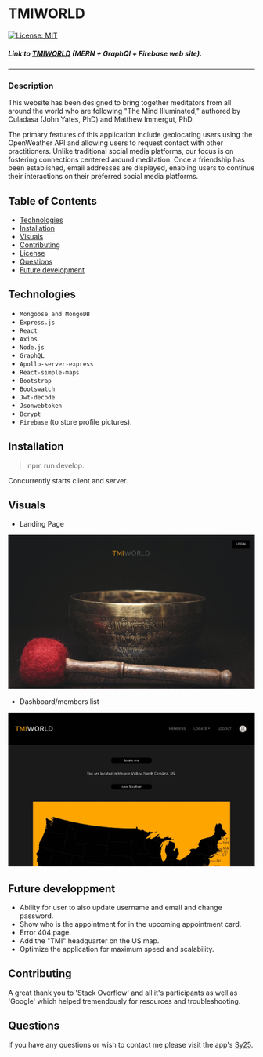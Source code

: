 # TMIWORLD 
[![License: MIT](https://img.shields.io/badge/License-MIT-yellow.svg)](https://opensource.org/licenses/MIT)

##### Link to [TMIWORLD](https://tmiworld-5f7c04c2f838.herokuapp.com/) (MERN + GraphQl + Firebase web site).

---

### Description

This website has been designed to bring together meditators from all around the world who are following "The Mind Illuminated," authored by Culadasa (John Yates, PhD) and Matthew Immergut, PhD.

The primary features of this application include geolocating users using the OpenWeather API and allowing users to request contact with other practitioners. Unlike traditional social media platforms, our focus is on fostering connections centered around meditation. Once a friendship has been established, email addresses are displayed, enabling users to continue their interactions on their preferred social media platforms.

## Table of Contents

- [Technologies](#technologies)
- [Installation](#installation)
- [Visuals](#visuals)
- [Contributing](#contributing)
- [License](#license)
- [Questions](#questions)
- [Future development](#future-development)

## Technologies

- `Mongoose and MongoDB`
- `Express.js`
- `React`
- `Axios`
- `Node.js`
- `GraphQL`
- `Apollo-server-express`
- `React-simple-maps`
- `Bootstrap`
- `Bootswatch`
- `Jwt-decode`
- `Jsonwebtoken`
- `Bcrypt`
- `Firebase` (to store profile pictures).

## Installation

> npm run develop.
> 
Concurrently starts client and server.

## Visuals

- Landing Page

![Screenshot](./client/src/assets/images/tmiworldlanding.jpg)

- Dashboard/members list

![Screenshot](./client/src/assets/images/tmiworldusa.jpg)


## Future developpment

- Ability for user to also update username and email and change password.
- Show who is the appointment for in the upcoming appointment card.
- Error 404 page.
- Add the "TMI" headquarter on the US map.
- Optimize the application for maximum speed and scalability.


## Contributing

A great thank you to 'Stack Overflow' and all it's participants as well as 'Google' which helped tremendously for resources and troubleshooting.

## Questions

If you have any questions or wish to contact me please visit the app's [Sy25](https://github.com/Saidou25).